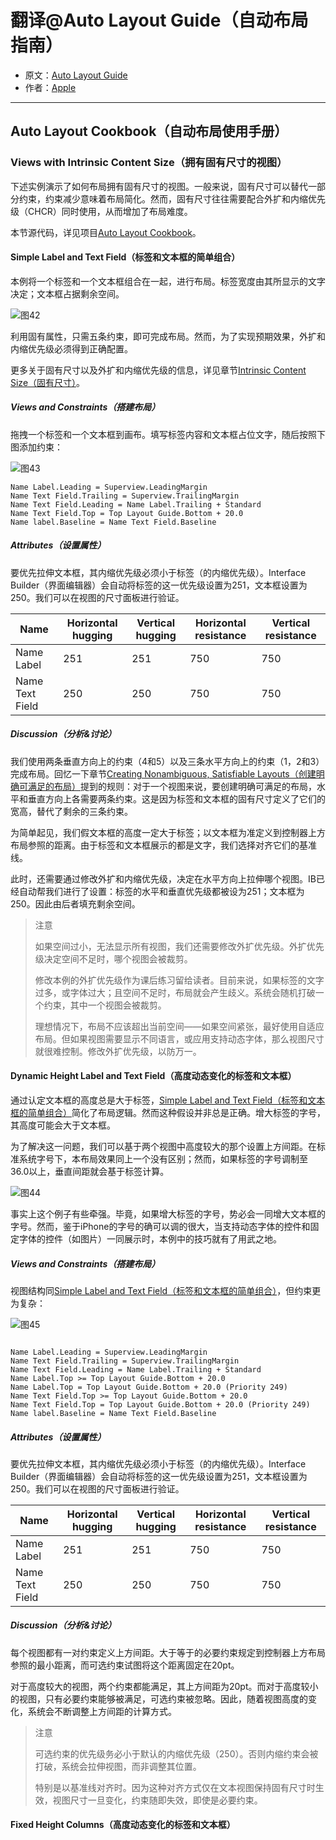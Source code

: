 # 翻译@Auto Layout Guide（自动布局指南）

- 原文：[Auto Layout Guide](https://developer.apple.com/library/content/documentation/UserExperience/Conceptual/AutolayoutPG/index.html#//apple_ref/doc/uid/TP40010853)
- 作者：[Apple](https://developer.apple.com/library/content/navigation/)

---

## Auto Layout Cookbook（自动布局使用手册）

### Views with Intrinsic Content Size（拥有固有尺寸的视图）

下述实例演示了如何布局拥有固有尺寸的视图。一般来说，固有尺寸可以替代一部分约束，约束减少意味着布局简化。然而，固有尺寸往往需要配合外扩和内缩优先级（CHCR）同时使用，从而增加了布局难度。

本节源代码，详见项目[Auto Layout Cookbook](https://developer.apple.com/sample-code/xcode/downloads/Auto-Layout-Cookbook.zip)。

#### Simple Label and Text Field（标签和文本框的简单组合）

本例将一个标签和一个文本框组合在一起，进行布局。标签宽度由其所显示的文字决定；文本框占据剩余空间。

![图42]()

利用固有属性，只需五条约束，即可完成布局。然而，为了实现预期效果，外扩和内缩优先级必须得到正确配置。

更多关于固有尺寸以及外扩和内缩优先级的信息，详见章节[Intrinsic Content Size（固有尺寸）](https://developer.apple.com/library/content/documentation/UserExperience/Conceptual/AutolayoutPG/AnatomyofaConstraint.html#//apple_ref/doc/uid/TP40010853-CH9-SW21)。

##### Views and Constraints（搭建布局）

拖拽一个标签和一个文本框到画布。填写标签内容和文本框占位文字，随后按照下图添加约束：

![图43]()

```
Name Label.Leading = Superview.LeadingMargin
Name Text Field.Trailing = Superview.TrailingMargin
Name Text Field.Leading = Name Label.Trailing + Standard
Name Text Field.Top = Top Layout Guide.Bottom + 20.0
Name label.Baseline = Name Text Field.Baseline

```

##### Attributes（设置属性）

要优先拉伸文本框，其内缩优先级必须小于标签（的内缩优先级）。Interface Builder（界面编辑器）会自动将标签的这一优先级设置为251，文本框设置为250。我们可以在视图的尺寸面板进行验证。

Name  | Horizontal hugging | Vertical hugging | Horizontal resistance | Vertical resistance
------------- | ------------- | ------------- | ------------- | -------------
Name Label  | 251 | 251 | 750 | 750
Name Text Field  | 250 | 250 | 750 | 750

##### Discussion（分析&讨论）

我们使用两条垂直方向上的约束（4和5）以及三条水平方向上的约束（1，2和3）完成布局。回忆一下章节[Creating Nonambiguous, Satisfiable Layouts（创建明确可满足的布局）](https://developer.apple.com/library/content/documentation/UserExperience/Conceptual/AutolayoutPG/AnatomyofaConstraint.html#//apple_ref/doc/uid/TP40010853-CH9-SW16)提到的规则：对于一个视图来说，要创建明确可满足的布局，水平和垂直方向上各需要两条约束。这是因为标签和文本框的固有尺寸定义了它们的宽高，替代了剩余的三条约束。

为简单起见，我们假文本框的高度一定大于标签；以文本框为准定义到控制器上方布局参照的距离。由于标签和文本框展示的都是文字，我们选择对齐它们的基准线。

此时，还需要通过修改外扩和内缩优先级，决定在水平方向上拉伸哪个视图。IB已经自动帮我们进行了设置：标签的水平和垂直优先级都被设为251；文本框为250。因此由后者填充剩余空间。

>注意
>
>如果空间过小，无法显示所有视图，我们还需要修改外扩优先级。外扩优先级决定空间不足时，哪个视图会被裁剪。
>
>修改本例的外扩优先级作为课后练习留给读者。目前来说，如果标签的文字过多，或字体过大；且空间不足时，布局就会产生歧义。系统会随机打破一个约束，其中一个视图会被裁剪。
>
>理想情况下，布局不应该超出当前空间——如果空间紧张，最好使用自适应布局。但如果视图需要显示不同语言，或应用支持动态字体，那么视图尺寸就很难控制。修改外扩优先级，以防万一。

#### Dynamic Height Label and Text Field（高度动态变化的标签和文本框）

通过认定文本框的高度总是大于标签，[Simple Label and Text Field（标签和文本框的简单组合）](https://developer.apple.com/library/content/documentation/UserExperience/Conceptual/AutolayoutPG/ViewswithIntrinsicContentSize.html#//apple_ref/doc/uid/TP40010853-CH13-SW8)简化了布局逻辑。然而这种假设并非总是正确。增大标签的字号，其高度可能会大于文本框。

为了解决这一问题，我们可以基于两个视图中高度较大的那个设置上方间距。在标准系统字号下，本布局效果同上一个没有区别；然而，如果标签的字号调制至36.0以上，垂直间距就会基于标签计算。

![图44]()

事实上这个例子有些牵强。毕竟，如果增大标签的字号，势必会一同增大文本框的字号。然而，鉴于iPhone的字号的确可以调的很大，当支持动态字体的控件和固定字体的控件（如图片）一同展示时，本例中的技巧就有了用武之地。

##### Views and Constraints（搭建布局）

视图结构同[Simple Label and Text Field（标签和文本框的简单组合）](https://developer.apple.com/library/content/documentation/UserExperience/Conceptual/AutolayoutPG/ViewswithIntrinsicContentSize.html#//apple_ref/doc/uid/TP40010853-CH13-SW8)，但约束更为复杂：

![图45]()


```

Name Label.Leading = Superview.LeadingMargin
Name Text Field.Trailing = Superview.TrailingMargin
Name Text Field.Leading = Name Label.Trailing + Standard
Name Label.Top >= Top Layout Guide.Bottom + 20.0
Name Label.Top = Top Layout Guide.Bottom + 20.0 (Priority 249)
Name Text Field.Top >= Top Layout Guide.Bottom + 20.0
Name Text Field.Top = Top Layout Guide.Bottom + 20.0 (Priority 249)
Name label.Baseline = Name Text Field.Baseline

```

##### Attributes（设置属性）

要优先拉伸文本框，其内缩优先级必须小于标签（的内缩优先级）。Interface Builder（界面编辑器）会自动将标签的这一优先级设置为251，文本框设置为250。我们可以在视图的尺寸面板进行验证。

Name  | Horizontal hugging | Vertical hugging | Horizontal resistance | Vertical resistance
------------- | ------------- | ------------- | ------------- | -------------
Name Label  | 251 | 251 | 750 | 750
Name Text Field  | 250 | 250 | 750 | 750

##### Discussion（分析&讨论）

每个视图都有一对约束定义上方间距。大于等于的必要约束规定到控制器上方布局参照的最小距离，而可选约束试图将这个距离固定在20pt。

对于高度较大的视图，两个约束都能满足，其上方间距为20pt。而对于高度较小的视图，只有必要约束能够被满足，可选约束被忽略。因此，随着视图高度的变化，系统会不断调整上方间距的计算方式。

>注意
>
>可选约束的优先级务必小于默认的内缩优先级（250）。否则内缩约束会被打破，系统会拉伸视图，而非调整其位置。
>
>特别是以基准线对齐时。因为这种对齐方式仅在文本视图保持固有尺寸时生效，视图尺寸一旦变化，约束随即失效，即使是必要约束。


#### Fixed Height Columns（高度动态变化的标签和文本框）

